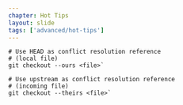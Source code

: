 ```yaml
---
chapter: Hot Tips
layout: slide
tags: ['advanced/hot-tips']
---
```


	# Use HEAD as conflict resolution reference
	# (local file)
	git checkout --ours <file>`

	# Use upstream as conflict resolution reference
	# (incoming file)
	git checkout --theirs <file>` 
 

 